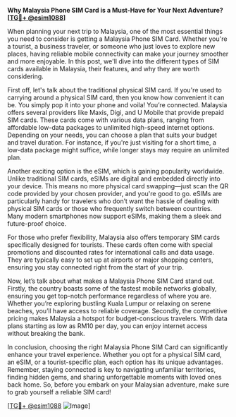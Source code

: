 **Why Malaysia Phone SIM Card is a Must-Have for Your Next Adventure? [[TG💪+ @esim1088](https://t.me/s/esim1088)]**

When planning your next trip to Malaysia, one of the most essential things you need to consider is getting a Malaysia Phone SIM Card. Whether you're a tourist, a business traveler, or someone who just loves to explore new places, having reliable mobile connectivity can make your journey smoother and more enjoyable. In this post, we'll dive into the different types of SIM cards available in Malaysia, their features, and why they are worth considering.

First off, let's talk about the traditional physical SIM card. If you're used to carrying around a physical SIM card, then you know how convenient it can be. You simply pop it into your phone and voila! You’re connected. Malaysia offers several providers like Maxis, Digi, and U Mobile that provide prepaid SIM cards. These cards come with various data plans, ranging from affordable low-data packages to unlimited high-speed internet options. Depending on your needs, you can choose a plan that suits your budget and travel duration. For instance, if you're just visiting for a short time, a low-data package might suffice, while longer stays may require an unlimited plan.

Another exciting option is the eSIM, which is gaining popularity worldwide. Unlike traditional SIM cards, eSIMs are digital and embedded directly into your device. This means no more physical card swapping—just scan the QR code provided by your chosen provider, and you're good to go. eSIMs are particularly handy for travelers who don’t want the hassle of dealing with physical SIM cards or those who frequently switch between countries. Many modern smartphones now support eSIMs, making them a sleek and future-proof choice.

For those who prefer flexibility, Malaysia also offers temporary SIM cards specifically designed for tourists. These cards often come with special promotions and discounted rates for international calls and data usage. They are typically easy to set up at airports or major shopping centers, ensuring you stay connected right from the start of your trip.

Now, let’s talk about what makes a Malaysia Phone SIM Card stand out. Firstly, the country boasts some of the fastest mobile networks globally, ensuring you get top-notch performance regardless of where you are. Whether you’re exploring bustling Kuala Lumpur or relaxing on serene beaches, you’ll have access to reliable coverage. Secondly, the competitive pricing makes Malaysia a hotspot for budget-conscious travelers. With data plans starting as low as RM10 per day, you can enjoy internet access without breaking the bank.

In conclusion, choosing the right Malaysia Phone SIM Card can significantly enhance your travel experience. Whether you opt for a physical SIM card, an eSIM, or a tourist-specific plan, each option has its unique advantages. Remember, staying connected is key to navigating unfamiliar territories, finding hidden gems, and sharing unforgettable moments with loved ones back home. So, before you embark on your Malaysian adventure, make sure to grab yourself a reliable SIM card!

[[TG💪+ @esim1088](https://t.me/s/esim1088) ![Image](https://i.postimg.cc/Y0z9fWf4/image.png)]